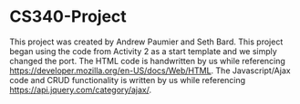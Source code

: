 # CS340-Project
This project was created by Andrew Paumier and Seth Bard. This project began using the code from Activity 2 as a start template and we simply changed the port. The HTML code is handwritten by us while referencing https://developer.mozilla.org/en-US/docs/Web/HTML. The Javascript/Ajax code and CRUD functionality is written by us while referencing https://api.jquery.com/category/ajax/. 
